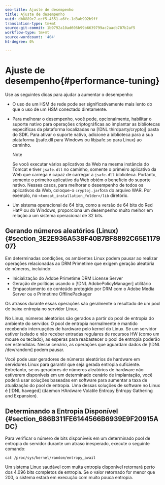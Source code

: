 ```yaml
---
seo-title: Ajuste de desempenho
title: Ajuste de desempenho
uuid: db8889c7-ecf5-4551-a6fc-1d3ab992b9ff
translation-type: tm+mt
source-git-commit: 1b9792a10ad606b99b6639799ac2aacb707b2af5
workflow-type: tm+mt
source-wordcount: '404'
ht-degree: 0%

---
```



# Ajuste de desempenho{#performance-tuning}

Use as seguintes dicas para ajudar a aumentar o desempenho:

* O uso de um HSM de rede pode ser significativamente mais lento do que o uso de um HSM conectado diretamente.
* Para melhorar o desempenho, você pode, opcionalmente, habilitar o suporte nativo para operações criptográficas ao implantar as bibliotecas específicas da plataforma localizadas na [!DNL thirdparty/cryptoj] pasta do SDK. Para ativar o suporte nativo, adicione a biblioteca para a sua plataforma (jsafe.dll para Windows ou libjsafe.so para Linux) ao caminho.

   >[!NOTE]
   >
   >Se você executar vários aplicativos da Web na mesma instância do Tomcat e tiver `jsafe.dll` no caminho, somente o primeiro aplicativo da Web que carrega é capaz de carregar a `jsafe.dll` biblioteca. Portanto, somente o primeiro aplicativo da Web obtém o benefício do suporte nativo. Nesses casos, para melhorar o desempenho de todos os aplicativos da Web, coloque-o `cryptoj.jar`fora do arquivo WAR. Por exemplo, no `<tomcat_installation_folder>/lib` diretório.

* Um sistema operacional de 64 bits, como a versão de 64 bits do Red Hat® ou do Windows, proporciona um desempenho muito melhor em relação a um sistema operacional de 32 bits.

## Gerando números aleatórios (Linux) {#section_3E2E936A538F40B7BF8892C65E117907}

Em determinadas condições, os ambientes Linux podem pausar ao realizar operações relacionadas ao DRM Primetime que exigem geração aleatória de números, incluindo:

* Inicialização do Adobe Primetime DRM License Server
* Geração de políticas usando o [!DNL AdobePolicyManager] utilitário
* Empacotamento de conteúdo protegido por DRM com o Adobe Media Server ou o Primetime OfflinePackager

Os atrasos durante essas operações são geralmente o resultado de um pool de baixa entropia no servidor Linux.

No Linux, números aleatórios são gerados a partir do pool de entropia do ambiente do servidor. O pool de entropia normalmente é mantido recebendo interrupções de hardware pelo kernel do Linux. Se um servidor estiver isolado e não receber entradas regulares de recursos HW (como um mouse ou teclado), as esperas para reabastecer o pool de entropia poderão ser estendidas. Nesse cenário, as operações que aguardam dados de [!DNL /dev/random] podem pausar.

Você pode usar geradores de números aleatórios de hardware em servidores Linux para garantir que seja gerada entropia suficiente. Entretanto, se os geradores de números aleatórios de hardware não estiverem disponíveis em um determinado cenário de implantação, você poderá usar soluções baseadas em software para aumentar a taxa de atualização do pool de entropia. Uma dessas soluções de software no Linux é [!DNL haveged] (daemon HArdware Volatile Entropy Entropy Gathering and Expansion).

## Determinando a Entropia Disponível {#section_686B311FE6144566B6939E9F20915ADC}

Para verificar o número de bits disponíveis em um determinado pool de entropia do servidor durante um atraso inesperado, execute o seguinte comando:

```
cat /proc/sys/kernel/random/entropy_avail 
```

Um sistema Linux saudável com muita entropia disponível retornará perto dos 4.096 bits completos de entropia. Se o valor retornado for menor que 200, o sistema estará em execução com muito pouca entropia.
